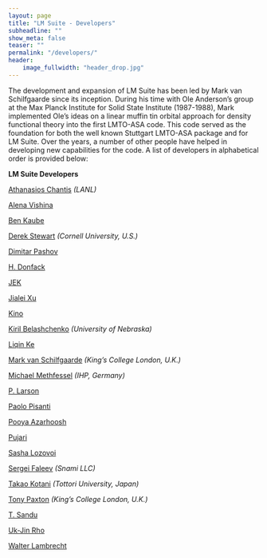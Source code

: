 ```yaml
---
layout: page
title: "LM Suite - Developers"
subheadline: ""
show_meta: false
teaser: ""
permalink: "/developers/"
header:
    image_fullwidth: "header_drop.jpg"
---
```


The development and expansion of LM Suite has been led by Mark van Schilfgaarde since its inception.
During his time with Ole Anderson’s group at the Max Planck Institute for Solid State Institute 
(1987-1988), Mark implemented Ole’s ideas on a linear muffin tin orbital approach for density 
functional theory into the first LMTO-ASA code. This code served as the foundation for both the 
well known Stuttgart LMTO-ASA package and for LM Suite. Over the years, a number of other people 
have helped in developing new capabilities for the code. A list of developers in alphabetical order is provided below:


**LM Suite Developers**

[Athanasios Chantis]() *(LANL)*

[Alena Vishina]()

[Ben Kaube]()

[Derek Stewart](https://sites.google.com/site/dft4nano/) *(Cornell University, U.S.)*

[Dimitar Pashov]()

[H. Donfack]()

[JEK]()

[Jialei Xu]()

[Kino]()

[Kiril Belashchenko](http://physics.unl.edu/~kirillb/index.html) *(University of Nebraska)*

[Liqin Ke]()

[Mark van Schilfgaarde](http://www.kcl.ac.uk/nms/depts/physics/people/academicstaff/van-Schilfgaarde-.aspx) *(King’s College London, U.K.)*

[Michael Methfessel]() *(IHP, Germany)*

[P. Larson]()

[Paolo Pisanti]()

[Pooya Azarhoosh]()

[Pujari]()

[Sasha Lozovoi]()

[Sergei Faleev]() *(Snami LLC)*

[Takao Kotani](http://newton.damp.tottori-u.ac.jp/wiki/index.php/Tkotani) *(Tottori University, Japan)*

[Tony Paxton](http://www.kcl.ac.uk/nms/depts/physics/people/academicstaff/paxton.aspx) *(King’s College London, U.K.)*

[T. Sandu]()

[Uk-Jin Rho]()

[Walter Lambrecht]()
